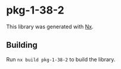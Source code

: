 # pkg-1-38-2

This library was generated with [Nx](https://nx.dev).

## Building

Run `nx build pkg-1-38-2` to build the library.

